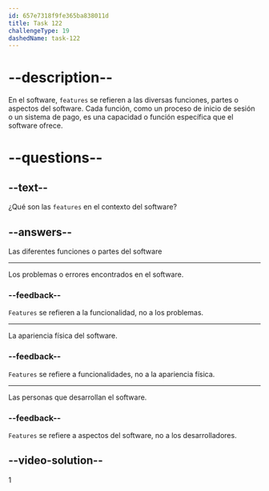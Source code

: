 ```yaml
---
id: 657e7318f9fe365ba838011d
title: Task 122
challengeType: 19
dashedName: task-122
---
```


# --description--

En el software, `features` se refieren a las diversas funciones, partes o aspectos del software. Cada función, como un proceso de inicio de sesión o un sistema de pago, es una capacidad o función específica que el software ofrece.

# --questions--

## --text--

¿Qué son las `features` en el contexto del software?

## --answers--

Las diferentes funciones o partes del software

---

Los problemas o errores encontrados en el software.

### --feedback--

`Features` se refieren a la funcionalidad, no a los problemas.

---

La apariencia física del software.

### --feedback--

`Features` se refiere a funcionalidades, no a la apariencia física.

---

Las personas que desarrollan el software.

### --feedback--

`Features` se refiere a aspectos del software, no a los desarrolladores.

## --video-solution--

1
